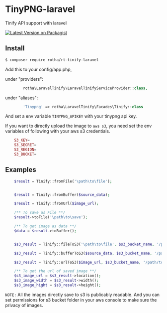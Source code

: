 # TinyPNG-laravel
Tinify API support with laravel

[![Latest Version on Packagist](https://img.shields.io/packagist/v/yasmuru/ys-tinify-laravel.svg?style=flat-square)](https://packagist.org/packages/rotha/rt-tinipng-laravel)

## Install

``` bash
$ composer require rotha/rt-tinify-laravel
```

Add this to your config/app.php, 

under "providers":
```php
        rotha\LaravelTinify\LaravelTinifyServiceProvider::class,
```
under "aliases":

```php
        'Tinypng' => rotha\LaravelTinify\Facades\Tinify::class
```


And set a env variable `TINYPNG_APIKEY` with your tinypng api key.

If you want to directly upload the image to `aws s3`, you need set the env variables of following with your aws s3 credentials.

```php
    S3_KEY=
    S3_SECRET=
    S3_REGION=
    S3_BUCKET=
```

## Examples

```php
	$result = Tinify::fromFile('\path\to\file');


	$result = Tinify::fromBuffer($source_data);

	$result = Tinify::fromUrl($image_url);

	/** To save as File **/
	$result->toFile('\path\to\save');

	/** To get image as data **/
	$data = $result->toBuffer();
```

```php

	$s3_result = Tinify::fileToS3('\path\to\file', $s3_bucket_name, '/path/to/save/in/bucket');

	$s3_result = Tinify::bufferToS3($source_data, $s3_bucket_name, '/path/to/save/in/bucket');

	$s3_result = Tinify::urlToS3($image_url, $s3_bucket_name, '/path/to/save/in/bucket');

	/** To get the url of saved image **/
	$s3_image_url = $s3_result->location();
	$s3_image_width = $s3_result->width();
	$s3_image_hight = $s3_result->height();

```

`NOTE:` All the images directly save to s3 is publicably readable. And you can set permissions for s3 bucket folder in your aws console to make sure the privacy of images.
